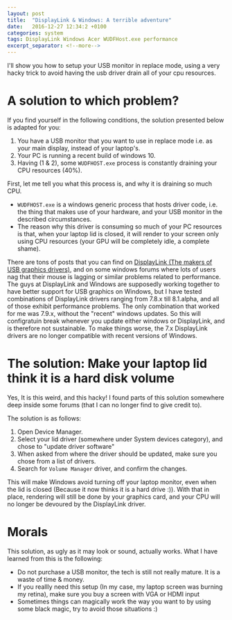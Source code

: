 ```yaml
---
layout: post
title:  "DisplayLink & Windows: A terrible adventure"
date:   2016-12-27 12:34:2 +0100
categories: system
tags: DisplayLink Windows Acer WUDFHost.exe performance
excerpt_separator: <!--more-->
---
```


I'll show you how to setup your USB monitor in replace mode, using a very hacky trick to avoid having the usb driver
drain all of your cpu resources.

<!--more-->

# A solution to which problem?

If you find yourself in the following conditions, the solution presented below is adapted for you:

1. You have a USB monitor that you want to use in replace mode i.e. as your main display, instead of your laptop's.
2. Your PC is running a recent build of windows 10.
3. Having (1 & 2), some `WUDFHOST.exe` process is constantly draining your CPU resources (40%).

First, let me tell you what this process is, and why it is draining so much CPU.

* `WUDFHOST.exe` is a windows generic process that hosts driver code, i.e. the thing that makes use of your hardware, and your USB
monitor in the described circumstances.
* The reason why this driver is consuming so much of your PC resources is that, when your laptop lid is closed, it will render to your screen
only using CPU resources (your GPU will be completely idle, a complete shame).

There are tons of posts that you can find on [DisplayLink (The makers of USB graphics drivers)](http://www.displaylink.com), and on some windows forums where
lots of users nag that their mouse is lagging or similar problems related to performance. The guys at DisplayLink and Windows are supposedly working together
to have better support for USB graphics on Windows, but I have tested combinations of DisplayLink drivers ranging from 7.8.x till 8.1.alpha, and all of those exhibit
performance problems. The only combination that worked for me was 7.9.x, without the "recent" windows updates. So this will configratuin break whenever you update either windows
or DisplayLink, and is therefore not sustainable. To make things worse, the 7.x DisplayLink drivers are no longer compatible with recent versions of Windows.

# The solution: Make your laptop lid think it is a hard disk volume

Yes, It is this weird, and this hacky!
I found parts of this solution somewhere deep inside some forums (that I can no longer find to give credit to).

The solution is as follows:

1. Open Device Manager.
2. Select your lid driver (somewhere under System devices category), and chose to "update driver software"
3. When asked from where the driver should be updated, make sure you chose from a list of drivers.
4. Search for `Volume Manager` driver, and confirm the changes.

This will make Windows avoid turning off your laptop monitor, even when the lid is closed (Because it now thinks it is a hard drive :)).
With that in place, rendering will still be done by your graphics card, and your CPU will no longer be devoured by the DisplayLink driver.

# Morals

This solution, as ugly as it may look or sound, actually works.
What I have learned from this is the following:

* Do not purchase a USB monitor, the tech is still not really mature. It is a waste of time & money.
* If you reallly need this setup (In my case, my laptop screen was burning my retina), make sure you buy a screen with VGA or HDMI input
* Sometimes things can magically work the way you want to by using some black magic, try to avoid those situations :)